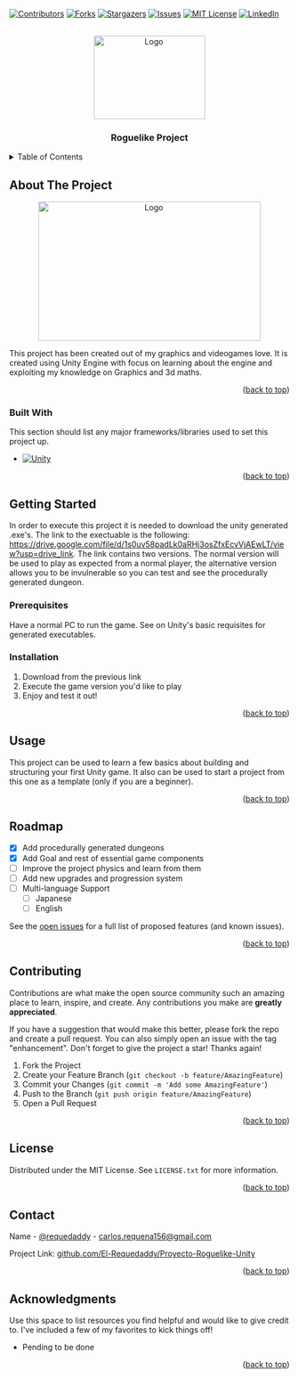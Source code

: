 <!-- Improved compatibility of back to top link: See: https://github.com/othneildrew/Best-README-Template/pull/73 -->
<a name="readme-top"></a>
<!--
*** Thanks for checking out the Best-README-Template. If you have a suggestion
*** that would make this better, please fork the repo and create a pull request
*** or simply open an issue with the tag "enhancement".
*** Don't forget to give the project a star!
*** Thanks again! Now go create something AMAZING! :D
-->



<!-- PROJECT SHIELDS -->
<!--
*** I'm using markdown "reference style" links for readability.
*** Reference links are enclosed in brackets [ ] instead of parentheses ( ).
*** See the bottom of this document for the declaration of the reference variables
*** for contributors-url, forks-url, etc. This is an optional, concise syntax you may use.
*** https://www.markdownguide.org/basic-syntax/#reference-style-links
-->
[![Contributors][contributors-shield]][contributors-url]
[![Forks][forks-shield]][forks-url]
[![Stargazers][stars-shield]][stars-url]
[![Issues][issues-shield]][issues-url]
[![MIT License][license-shield]][license-url]
[![LinkedIn][linkedin-shield]][linkedin-url]



<!-- PROJECT LOGO -->
<br />
<div align="center">
  <a href="Imagen juego">
    <img src="https://i.imgur.com/fzJUHmB.png" alt="Logo" width="200" height="150">
  </a>

  <h3 align="center">Roguelike Project</h3>

</div>



<!-- TABLE OF CONTENTS -->
<details>
  <summary>Table of Contents</summary>
  <ol>
    <li>
      <a href="#about-the-project">About The Project</a>
      <ul>
        <li><a href="#built-with">Built With</a></li>
      </ul>
    </li>
    <li>
      <a href="#getting-started">Getting Started</a>
      <ul>
        <li><a href="#prerequisites">Prerequisites</a></li>
        <li><a href="#installation">Installation</a></li>
      </ul>
    </li>
    <li><a href="#usage">Usage</a></li>
    <li><a href="#roadmap">Roadmap</a></li>
    <li><a href="#contributing">Contributing</a></li>
    <li><a href="#license">License</a></li>
    <li><a href="#contact">Contact</a></li>
    <li><a href="#acknowledgments">Acknowledgments</a></li>
  </ol>
</details>



<!-- ABOUT THE PROJECT -->
## About The Project

<div align="center">
  <a href="Imagen Menu">
    <img src="https://i.imgur.com/Hn1xCfe.png" alt="Logo" width="400" height="250">
  </a>

</div>

This project has been created out of my graphics and videogames love. It is created using Unity Engine with focus on learning about the engine and exploiting
my knowledge on Graphics and 3d maths. 

<p align="right">(<a href="#readme-top">back to top</a>)</p>



### Built With

This section should list any major frameworks/libraries used to set this project up.

* [![Unity]([URL_DEL_LOGO](https://1000logos.net/wp-content/uploads/2021/10/Unity-logo-500x281.png))](https://unity.com/es)


<p align="right">(<a href="#readme-top">back to top</a>)</p>



<!-- GETTING STARTED -->
## Getting Started

In order to execute this project it is needed to download the unity generated .exe's.
The link to the exectuable is the following: https://drive.google.com/file/d/1s0uv58padLk0aRHj3osZfxEcvVjAEwLT/view?usp=drive_link.
The link contains two versions. The normal version will be used to play as expected from a normal player, the alternative version allows you
to be invulnerable so you can test and see the procedurally generated dungeon.

### Prerequisites
Have a normal PC to run the game. See on Unity's basic requisites for generated executables.

### Installation

1. Download from the previous link
2. Execute the game version you'd like to play
3. Enjoy and test it out!

<p align="right">(<a href="#readme-top">back to top</a>)</p>



<!-- USAGE EXAMPLES -->
## Usage
This project can be used to learn a few basics about building and structuring your first Unity game. It also can be used to start a project from this one as a template (only if you are a beginner).

<p align="right">(<a href="#readme-top">back to top</a>)</p>



<!-- ROADMAP -->
## Roadmap

- [x] Add procedurally generated dungeons
- [x] Add Goal and rest of essential game components
- [ ] Improve the project physics and learn from them
- [ ] Add new upgrades and progression system
- [ ] Multi-language Support
    - [ ] Japanese
    - [ ] English

See the [open issues](https://github.com/othneildrew/Best-README-Template/issues) for a full list of proposed features (and known issues).

<p align="right">(<a href="#readme-top">back to top</a>)</p>



<!-- CONTRIBUTING -->
## Contributing

Contributions are what make the open source community such an amazing place to learn, inspire, and create. Any contributions you make are **greatly appreciated**.

If you have a suggestion that would make this better, please fork the repo and create a pull request. You can also simply open an issue with the tag "enhancement".
Don't forget to give the project a star! Thanks again!

1. Fork the Project
2. Create your Feature Branch (`git checkout -b feature/AmazingFeature`)
3. Commit your Changes (`git commit -m 'Add some AmazingFeature'`)
4. Push to the Branch (`git push origin feature/AmazingFeature`)
5. Open a Pull Request

<p align="right">(<a href="#readme-top">back to top</a>)</p>



<!-- LICENSE -->
## License

Distributed under the MIT License. See `LICENSE.txt` for more information.

<p align="right">(<a href="#readme-top">back to top</a>)</p>



<!-- CONTACT -->
## Contact

Name - [@requedaddy](https://twitter.com/requedaddy) - carlos.requena156@gmail.com

Project Link: [github.com/El-Requedaddy/Proyecto-Roguelike-Unity](github.com/El-Requedaddy/Proyecto-Roguelike-Unity)

<p align="right">(<a href="#readme-top">back to top</a>)</p>



<!-- ACKNOWLEDGMENTS -->
## Acknowledgments

Use this space to list resources you find helpful and would like to give credit to. I've included a few of my favorites to kick things off!

* Pending to be done

<p align="right">(<a href="#readme-top">back to top</a>)</p>



<!-- MARKDOWN LINKS & IMAGES -->
<!-- https://www.markdownguide.org/basic-syntax/#reference-style-links -->
[contributors-shield]: https://img.shields.io/github/contributors/othneildrew/Best-README-Template.svg?style=for-the-badge
[contributors-url]: https://github.com/El-Requedaddy/Proyecto-Roguelike-Unity/graphs/contributors
[forks-shield]: https://img.shields.io/github/forks/othneildrew/Best-README-Template.svg?style=for-the-badge
[forks-url]: https://github.com/othneildrew/Best-README-Template/network/members
[stars-shield]: https://img.shields.io/github/stars/othneildrew/Best-README-Template.svg?style=for-the-badge
[stars-url]: https://github.com/othneildrew/Best-README-Template/stargazers
[issues-shield]: https://img.shields.io/github/issues/othneildrew/Best-README-Template.svg?style=for-the-badge
[issues-url]: https://github.com/othneildrew/Best-README-Template/issues
[license-shield]: https://img.shields.io/github/license/othneildrew/Best-README-Template.svg?style=for-the-badge
[license-url]: https://github.com/othneildrew/Best-README-Template/blob/master/LICENSE.txt
[linkedin-shield]: https://img.shields.io/badge/-LinkedIn-black.svg?style=for-the-badge&logo=linkedin&colorB=555
[linkedin-url]: https://www.linkedin.com/in/carlos-requena-doña-868b9a21a/


